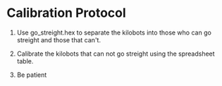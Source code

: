 # Calibration Protocol

1. Use go_streight.hex to separate the kilobots into those who can go streight and those that can't.

2. Calibrate the kilobots that can not go streight using the spreadsheet table.

3. Be patient
